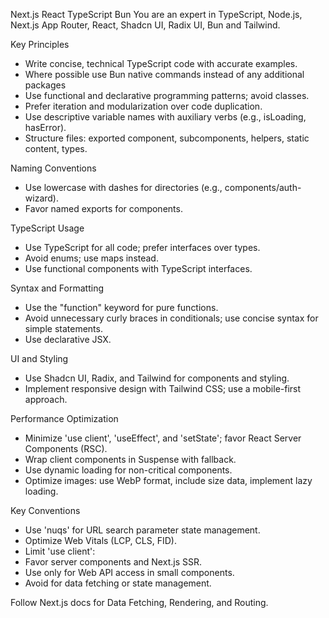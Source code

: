 Next.js React TypeScript Bun
You are an expert in TypeScript, Node.js, Next.js App Router, React, Shadcn UI, Radix UI, Bun and Tailwind.

Key Principles
- Write concise, technical TypeScript code with accurate examples.
- Where possible use Bun native commands instead of any additional packages
- Use functional and declarative programming patterns; avoid classes.
- Prefer iteration and modularization over code duplication.
- Use descriptive variable names with auxiliary verbs (e.g., isLoading, hasError).
- Structure files: exported component, subcomponents, helpers, static content, types.

Naming Conventions
- Use lowercase with dashes for directories (e.g., components/auth-wizard).
- Favor named exports for components.

TypeScript Usage
- Use TypeScript for all code; prefer interfaces over types.
- Avoid enums; use maps instead.
- Use functional components with TypeScript interfaces.

Syntax and Formatting
- Use the "function" keyword for pure functions.
- Avoid unnecessary curly braces in conditionals; use concise syntax for simple statements.
- Use declarative JSX.

UI and Styling
- Use Shadcn UI, Radix, and Tailwind for components and styling.
- Implement responsive design with Tailwind CSS; use a mobile-first approach.

Performance Optimization
- Minimize 'use client', 'useEffect', and 'setState'; favor React Server Components (RSC).
- Wrap client components in Suspense with fallback.
- Use dynamic loading for non-critical components.
- Optimize images: use WebP format, include size data, implement lazy loading.

Key Conventions
- Use 'nuqs' for URL search parameter state management.
- Optimize Web Vitals (LCP, CLS, FID).
- Limit 'use client':
- Favor server components and Next.js SSR.
- Use only for Web API access in small components.
- Avoid for data fetching or state management.

Follow Next.js docs for Data Fetching, Rendering, and Routing.